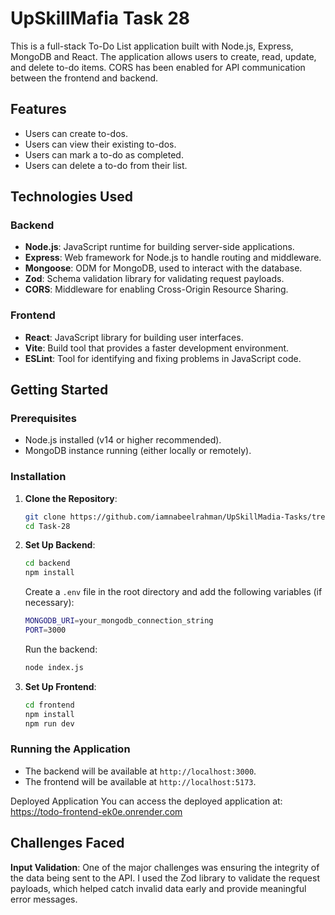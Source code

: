 # UpSkillMafia Task 28

This is a full-stack To-Do List application built with Node.js, Express, MongoDB and React. The application allows users to create, read, update, and delete to-do items. CORS has been enabled for API communication between the frontend and backend.

## Features

- Users can create to-dos.
- Users can view their existing to-dos.
- Users can mark a to-do as completed.
- Users can delete a to-do from their list.

## Technologies Used

### Backend

- **Node.js**: JavaScript runtime for building server-side applications.
- **Express**: Web framework for Node.js to handle routing and middleware.
- **Mongoose**: ODM for MongoDB, used to interact with the database.
- **Zod**: Schema validation library for validating request payloads.
- **CORS**: Middleware for enabling Cross-Origin Resource Sharing.

### Frontend

- **React**: JavaScript library for building user interfaces.
- **Vite**: Build tool that provides a faster development environment.
- **ESLint**: Tool for identifying and fixing problems in JavaScript code.

## Getting Started

### Prerequisites

- Node.js installed (v14 or higher recommended).
- MongoDB instance running (either locally or remotely).

### Installation

1. **Clone the Repository**:
   ```bash
   git clone https://github.com/iamnabeelrahman/UpSkillMadia-Tasks/tree/main/Task%2028
   cd Task-28
   ```

2. **Set Up Backend**:
   ```bash
   cd backend
   npm install
   ```
   
   Create a `.env` file in the root directory and add the following variables (if necessary):
   ```bash
   MONGODB_URI=your_mongodb_connection_string
   PORT=3000
   ```

   Run the backend:
   ```bash
   node index.js
   ```

3. **Set Up Frontend**:
   ```bash
   cd frontend
   npm install
   npm run dev
   ```

### Running the Application

- The backend will be available at `http://localhost:3000`.
- The frontend will be available at `http://localhost:5173`.

Deployed Application
You can access the deployed application at: https://todo-frontend-ek0e.onrender.com

## Challenges Faced

**Input Validation**: One of the major challenges was ensuring the integrity of the data being sent to the API. I used the Zod library to validate the request payloads, which helped catch invalid data early and provide meaningful error messages.

